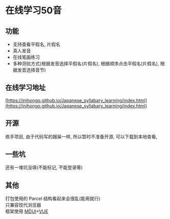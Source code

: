 # 在线学习50音

## 功能

- 支持查看平假名, 片假名
- 真人发音
- 在线笔画练习
- 多种测验方式(根据发音选择平假名(片假名), 根据顺序点击平假名(片假名), 根据发音选择音节)

## 在线学习地址
[https://inihongo.github.io/Japanese_syllabary_learning/index.html](https://inihongo.github.io/Japanese_syllabary_learning/index.html)

## 开源

练手项目, 由于代码写的跟屎一样, 所以暂时不准备开源, 可以下载到本地查看, 

## 一些坑

还有一堆坑没填(不能标记, 不能登录等)

## 其他

打包使用的 Parcel 结构看起来会很乱(能用就行)  
只兼容现代浏览器  
框架使用 [MDUI](https://www.mdui.org)+[VUE](https://vue.org)

